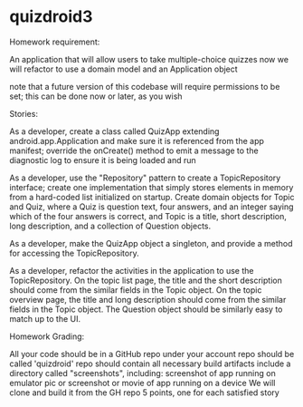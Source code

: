 # quizdroid3
Homework requirement:

An application that will allow users to take multiple-choice quizzes
now we will refactor to use a domain model and an Application object

note that a future version of this codebase will require permissions to be set; this can be done now or later, as you wish


Stories:

As a developer, create a class called QuizApp extending android.app.Application and make sure it is referenced from the app manifest; override the onCreate() method to emit a message to the diagnostic log to ensure it is being loaded and run

As a developer, use the "Repository" pattern to create a TopicRepository interface; create one implementation that simply stores elements in memory from a hard-coded list initialized on startup. Create domain objects for Topic and Quiz, where a Quiz is question text, four answers, and an integer saying which of the four answers is correct, and Topic is a title, short description, long description, and a collection of Question objects.

As a developer, make the QuizApp object a singleton, and provide a method for accessing the TopicRepository.

As a developer, refactor the activities in the application to use the TopicRepository. On the topic list page, the title and 
the short description should come from the similar fields in the Topic object. On the topic overview page, the title and long description should come from the similar fields in the Topic object. The Question object should be similarly easy to match up to the UI.
 
Homework Grading:

All your code should be in a GitHub repo under your account
repo should be called 'quizdroid'
repo should contain all necessary build artifacts
include a directory called "screenshots", including:
screenshot of app running on emulator
pic or screenshot or movie of app running on a device
We will clone and build it from the GH repo
5 points, one for each satisfied story
